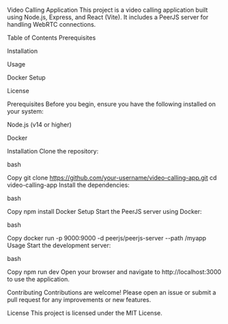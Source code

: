 Video Calling Application
This project is a video calling application built using Node.js, Express, and React (Vite). It includes a PeerJS server for handling WebRTC connections.

Table of Contents
Prerequisites

Installation

Usage

Docker Setup

License

Prerequisites
Before you begin, ensure you have the following installed on your system:

Node.js (v14 or higher)

Docker

Installation
Clone the repository:

bash

Copy
git clone https://github.com/your-username/video-calling-app.git
cd video-calling-app
Install the dependencies:

bash

Copy
npm install
Docker Setup
Start the PeerJS server using Docker:

bash

Copy
docker run -p 9000:9000 -d peerjs/peerjs-server --path /myapp
Usage
Start the development server:

bash

Copy
npm run dev
Open your browser and navigate to http://localhost:3000 to use the application.

Contributing
Contributions are welcome! Please open an issue or submit a pull request for any improvements or new features.

License
This project is licensed under the MIT License.
